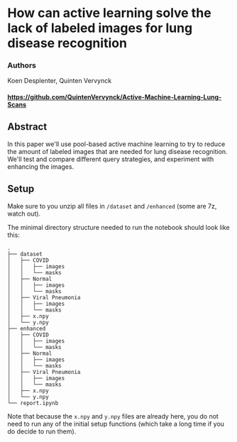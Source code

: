 # How can active learning solve the lack of labeled images for lung disease recognition

### Authors
Koen Desplenter, Quinten Vervynck

#### https://github.com/QuintenVervynck/Active-Machine-Learning-Lung-Scans

## Abstract
In this paper we'll use pool-based active machine learning
to try to reduce the amount of labeled images that are 
needed for lung disease recognition. We'll test and 
compare different query strategies, and experiment with 
enhancing the images.

## Setup
Make sure to you unzip all files in `/dataset` and `/enhanced` (some are 7z, watch out).

The minimal directory structure needed to run the notebook should look like this:
```
.
├── dataset
│   ├── COVID
│   │   ├── images
│   │   └── masks
│   ├── Normal
│   │   ├── images
│   │   └── masks
│   ├── Viral Pneumonia
│   │   ├── images
│   │   └── masks
│   ├── x.npy
│   └── y.npy
├── enhanced
│   ├── COVID
│   │   ├── images
│   │   └── masks
│   ├── Normal
│   │   ├── images
│   │   └── masks
│   ├── Viral Pneumonia
│   │   ├── images
│   │   └── masks
│   ├── x.npy
│   └── y.npy
└── report.ipynb
```
Note that because the `x.npy` and `y.npy` files are already here, you do not need to run any of the initial setup functions (which take a long time if you do decide to run them).


